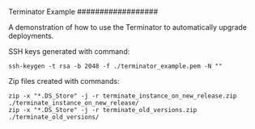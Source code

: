 Terminator Example
##################

A demonstration of how to use the Terminator to automatically upgrade deployments.

SSH keys generated with command:

```
ssh-keygen -t rsa -b 2048 -f ./terminator_example.pem -N ""
```

Zip files created with commands:

```
zip -x "*.DS_Store" -j -r terminate_instance_on_new_release.zip ./terminate_instance_on_new_release/
zip -x "*.DS_Store" -j -r terminate_old_versions.zip ./terminate_old_versions/
```